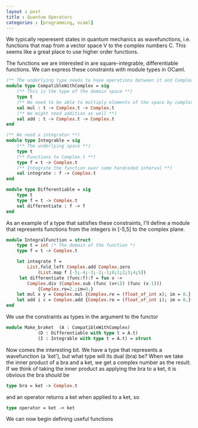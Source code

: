 ```yaml
---
layout : post
title : Quantum Operators
categories : [programming, ocaml]
---
```


We typically reperesent states in quantum mechanics as wavefunctions, i.e. functions that map from a vector space V to the complex numbers C. This seems like a great place to use higher order functions.

The functions we are interested in are square-integrable, differentiable functions. We can express these constraints with module types in OCaml.

```ocaml
(** The underlying type needs to have operations between it and Complex.t **)
module type CompatibleWithComplex = sig
	(** This is the type of the domain space **)
	type t
	(** We need to be able to multiply elements of the space by complex numbers **)
	val mul : t -> Complex.t -> Complex.t
	(** We might need addition as well **)
	val add : t -> Complex.t -> Complex.t
end

(** We need a integrator **)
module type Integrable = sig
	(** The underlying space **)
	type t
	(** Functions to Complex.t **)
	type f = t -> Complex.t
	(** Integrate the function over some hardcoded interval **)
	val integrate : f -> Complex.t
end

module type Differentiable = sig
	type t
	type f = t -> Complex.t
	val differentiate : f -> f
end
```

As an example of a type that satisfies these constraints, I'll define a module that represents functions from the integers in [-5,5] to the complex plane.

```ocaml
module IntegralFunction = struct
	type t = int (* The domain of the function *)
	type f = t -> Complex.t

	let integrate f =
		List.fold_left Complex.add Complex.zero
			(List.map f [-5;-4;-3;-2;-1;0;1;2;3;4;5])
	 let differentiate (func:f):f = fun x ->
		Complex.div (Complex.sub (func (x+1)) (func (x-1)))
			{Complex.re=2.;im=0.}
	let mul x y = Complex.mul {Complex.re = (float_of_int x); im = 0.} y
	let add i c = Complex.add {Complex.re = (float_of_int i); im = 0.} c
end
```

We use the constraints as types in the argument to the functor

```ocaml
module Make_braket	(A : CompatibleWithComplex)
			(D : Differentiable with type t = A.t)
			(I : Integrable with type t = A.t) = struct
```

Now comes the interesting bit. We have a type that represents a wavefunction (a 'ket'),
but what type will its dual (bra) be? When we take the inner product of a bra and a ket,
we get a complex number as the result. If we think of taking the inner product as applying
the bra to a ket, it is obvious the bra should be

```ocaml
type bra = ket -> Complex.t
```

and an operator returns a ket when applied to a ket, so

```ocaml
type operator = ket -> ket
```

We can now begin defining useful functions
